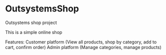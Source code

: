 # OutsystemsShop
Outsystems shop project

This is a simple online shop

Features:
Customer platform (View all products, shop by category, add to cart, confirm order)
Admin platform (Manage categories, manage products)
